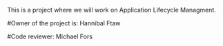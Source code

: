 This is a project where we will work on Application Lifecycle Managment.

#Owner of the project is: 
Hannibal Ftaw

#Code reviewer: 
Michael Fors